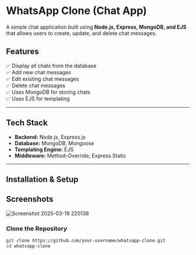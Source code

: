 # WhatsApp Clone (Chat App)

A simple chat application built using **Node.js, Express, MongoDB, and EJS** that allows users to create, update, and delete chat messages.

## Features
✅ Display all chats from the database  
✅ Add new chat messages  
✅ Edit existing chat messages  
✅ Delete chat messages  
✅ Uses MongoDB for storing chats  
✅ Uses EJS for templating  

---

## Tech Stack
- **Backend:** Node.js, Express.js  
- **Database:** MongoDB, Mongoose  
- **Templating Engine:** EJS  
- **Middleware:** Method-Override, Express Static  

---

## Installation & Setup

## Screenshots
![Screenshot 2025-03-19 220138](https://github.com/user-attachments/assets/8e141b5c-1c86-4279-a227-f2684d7518a0)


### Clone the Repository
```bash
git clone https://github.com/your-username/whatsapp-clone.git
cd whatsapp-clone
